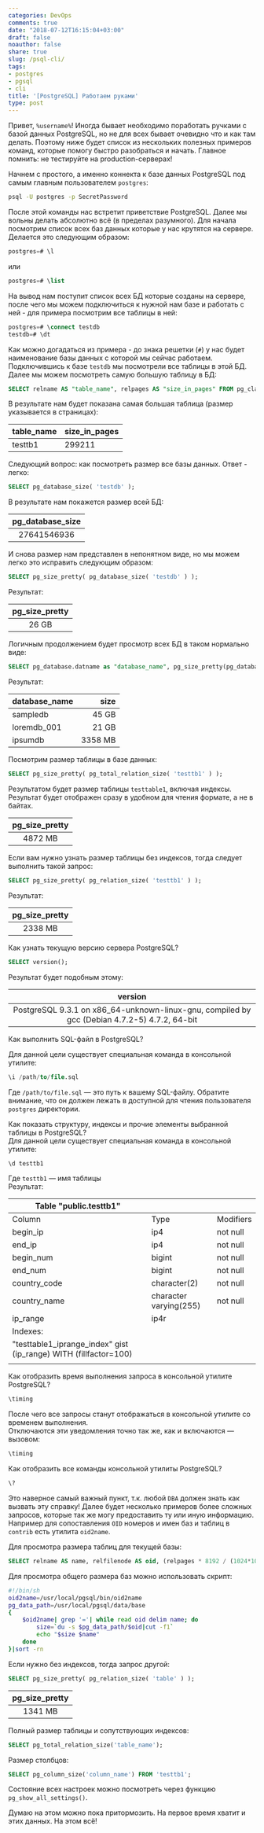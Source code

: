 ```yaml
---
categories: DevOps
comments: true
date: "2018-07-12T16:15:04+03:00"
draft: false
noauthor: false
share: true
slug: /psql-cli/
tags:
- postgres
- pgsql
- cli
title: '[PostgreSQL] Работаем руками'
type: post
---
```


Привет, `%username%`! Иногда бывает необходимо поработать ручками с базой данных PostgreSQL, но не для всех бывает очевидно что и как там делать. Поэтому ниже будет список из нескольких полезных примеров команд, которые помогу быстро разобраться и начать. Главное помнить: не тестируйте на production-серверах!

Начнем с простого, а именно коннекта к базе данных PostgreSQL под самым главным пользователем `postgres`:
```bash
psql -U postgres -p SecretPassword
```
После этой команды нас встретит приветствие PostgreSQL. Далее мы вольны делать абсолютно всё (в пределах разумного). Для начала посмотрим список всех баз данных которые у нас крутятся на сервере. Делается это следующим образом:
```sql
postgres=# \l
```

или
```sql
postgres=# \list
```

На вывод нам поступит список всех БД которые созданы на сервере, после чего мы можем подключиться к нужной нам базе и работать с ней - для примера посмотрим все таблицы в ней:
```sql
postgres=# \connect testdb 
testdb=# \dt
```

Как можно догадаться из примера - до знака решетки (`#`) у нас будет наименование базы данных с которой мы сейчас работаем. Подключившись к базе `testdb` мы посмотрели все таблицы в этой БД. Далее мы можем посмотреть самую большую таблицу в БД:
```sql
SELECT relname AS "table_name", relpages AS "size_in_pages" FROM pg_class ORDER BY relapses DESC LIMIT 1;
```

В результате нам будет показана самая большая таблица (размер указывается в страницах):

| table_name | size_in_pages |
| :---|:---------------|
| testtb1 | 299211 |

Следующий вопрос: как посмотреть размер все базы данных. Ответ - легко:
```sql
SELECT pg_database_size( 'testdb' );
```

В результате нам покажется размер всей БД:

| pg_database_size |
|:---:|
| 27641546936 |


И снова размер нам представлен в непонятном виде, но мы можем легко это исправить следующим образом:
```sql
SELECT pg_size_pretty( pg_database_size( 'testdb' ) );
```

Результат:

| pg_size_pretty |
|:---:|
|26 GB|

Логичным продолжением будет просмотр всех БД в таком нормально виде:
```sql
SELECT pg_database.datname as "database_name", pg_size_pretty(pg_database_size(pg_database.datname)) as size FROM pg_database ORDER by pg_database_size(pg_database.datname) DESC;
```

Результат:

| database_name | size|
|:---|---:|
|sampledb | 45 GB|
|loremdb_001 | 21 GB|
| ipsumdb | 3358 MB |

Посмотрим размер таблицы в базе данных:
```sql
SELECT pg_size_pretty( pg_total_relation_size( 'testtb1' ) );
```

Результатом будет размер таблицы `testtable1`, включая индексы. Результат будет отображен сразу в удобном для чтения формате, а не в байтах.

|pg_size_pretty|
|:---:|
|4872 MB |

Если вам нужно узнать размер таблицы без индексов, тогда следует выполнить такой запрос:
```sql
SELECT pg_size_pretty( pg_relation_size( 'testtb1' ) );
```

Результат:

| pg_size_pretty |
|:---:|
| 2338 MB |

Как узнать текущую версию сервера PostgreSQL?
```sql
SELECT version();
```

Результат будет подобным этому:

| version |
|:---:|
| PostgreSQL 9.3.1 on x86_64-unknown-linux-gnu, compiled by gcc (Debian 4.7.2-5) 4.7.2, 64-bit|

Как выполнить SQL-файл в PostgreSQL?  

Для данной цели существует специальная команда в консольной утилите:
```sql
\i /path/to/file.sql
```

Где `/path/to/file.sql` — это путь к вашему SQL-файлу. Обратите внимание, что он должен лежать в доступной для чтения пользователя `postgres` директории.

Как показать структуру, индексы и прочие элементы выбранной таблицы в PostgreSQL?  
Для данной цели существует специальная команда в консольной утилите:
```sql
\d testtb1
```
Где `testtb1` — имя таблицы  
Результат:

|Table "public.testtb1" |||
|---|---|---|
|Column|Type| Modifiers|
|begin_ip | ip4 | not null|
|end_ip | ip4 | not null|
|begin_num | bigint | not null|
| end_num | bigint | not null|
| country_code | character(2) | not null|
| country_name | character varying(255) | not null|
| ip_range | ip4r ||
| Indexes: |||
|"testtable1_iprange_index" gist (ip_range) WITH (fillfactor=100)|||
|||

Как отобразить время выполнения запроса в консольной утилите PostgreSQL?
```sql
\timing
```

После чего все запросы станут отображаться в консольной утилите со временем выполнения.  
Отключаются эти уведомления точно так же, как и включаются — вызовом:
```sql
\timing
```

Как отобразить все команды консольной утилиты PostgreSQL?
```sql
\?
```
Это наверное самый важный пункт, т.к. любой `DBA` должен знать как вызвать эту справку! Далее будет несколько примеров более сложных запросов, которые так же могу предоставить ту или иную информацию. Например для сопоставления `OID` номеров и имен баз и таблиц в `contrib` есть утилита `oid2name`.

Для просмотра размера таблиц для текущей базы:
```sql
SELECT relname AS name, relfilenode AS oid, (relpages * 8192 / (1024*1024))::int as size_mb, reltuples as count FROM pg_class WHERE relname NOT LIKE 'pg%' ORDER BY relpages DESC;
```

Для просмотра общего размера баз можно использовать скрипт:
```bash
#!/bin/sh
oid2name=/usr/local/pgsql/bin/oid2name
pg_data_path=/usr/local/pgsql/data/base 
{
	$oid2name| grep '='| while read oid delim name; do
		size=`du -s $pg_data_path/$oid|cut -f1` 
		echo "$size $name"
	done
}|sort -rn
```

Если нужно без индексов, тогда запрос другой:
```sql
SELECT pg_size_pretty( pg_relation_size( 'table' ) ); 
```
|pg_size_pretty|
|:---:|
|1341 MB|

Полный размер таблицы и сопутствующих индексов:
```sql
SELECT pg_total_relation_size('table_name');
```

Размер столбцов:
```sql
SELECT pg_column_size('column_name') FROM 'testtb1';
```

Состояние всех настроек можно посмотреть через функцию `pg_show_all_settings()`.

Думаю на этом можно пока притормозить. На первое время хватит и этих данных. На этом всё!
